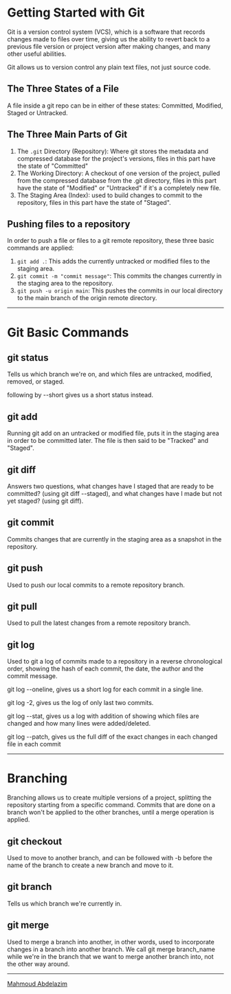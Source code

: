 # Getting Started with Git
Git is a version control system (VCS), which is a software that records changes made to files over time, giving us the ability to revert back to a previous file version or project version after making changes, and many other useful abilities.

Git allows us to version control any plain text files, not just source code.

## The Three States of a File
A file inside a git repo can be in either of these states: Committed, Modified, Staged or Untracked.

## The Three Main Parts of Git
1. The `.git` Directory (Repository): Where git stores the metadata and compressed database for the project's versions, files in this part have the state of "Committed"
2. The Working Directory: A checkout of one version of the project, pulled from the compressed database from the .git directory, files in this part have the state of "Modified" or "Untracked" if it's a completely new file.
3. The Staging Area (Index): used to build changes to commit to the repository, files in this part have the state of "Staged".

## Pushing files to a repository
In order to push a file or files to a git remote repository, these three basic commands are applied:
1. `git add .`: This adds the currently untracked or modified files to the staging area.
2. `git commit -m "commit message"`: This commits the changes currently in the staging area to the repository.
3. `git push -u origin main`: This pushes the commits in our local directory to the main branch of the origin remote directory.

<hr>

# Git Basic Commands

## git status
Tells us which branch we're on, and which files are untracked, modified, removed, or staged.

following by --short gives us a short status instead.

## git add
Running git add on an untracked or modified file, puts it in the staging area in order to be committed later. The file is then said to be "Tracked" and "Staged".

## git diff
Answers two questions, what changes have I staged that are ready to be committed? (using git diff --staged), and what changes have I made but not yet staged? (using git diff).

## git commit
Commits changes that are currently in the staging area as a snapshot in the repository.

## git push
Used to push our local commits to a remote repository branch.

## git pull
Used to pull the latest changes from a remote repository branch.

## git log
Used to git a log of commits made to a repository in a reverse chronological order, showing the hash of each commit, the date, the author and the commit message.

git log --oneline, gives us a short log for each commit in a single line.

git log -2, gives us the log of only last two commits.

git log --stat, gives us a log with addition of showing which files are changed and how many lines were added/deleted.

git log --patch, gives us the full diff of the exact changes in each changed file in each commit

<hr>

# Branching
Branching allows us to create multiple versions of a project, splitting the repository starting from a specific command.
Commits that are done on a branch won't be applied to the other branches, until a merge operation is applied.

## git checkout
Used to move to another branch, and can be followed with -b before the name of the branch to create a new branch and move to it.

## git branch
Tells us which branch we're currently in.

## git merge
Used to merge a branch into another, in other words, used to incorporate changes in a branch into another branch.
We call git merge branch_name while we're in the branch that we want to merge another branch into, not the other way around.

<hr>

[Mahmoud Abdelazim](https://github.com/MahmoudAbdelazim)